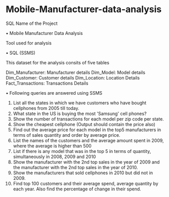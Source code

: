 # Mobile-Manufacturer-data-analysis
SQL
Name of the Project

• Mobile Manufacturer Data Analysis

Tool used for analysis

• SQL (SSMS)

This dataset for the analysis consits of five tables

Dim_Manufacturer: Manufacturer details Dim_Model: Model details Dim_Customer: Customer details Dim_Location: Location Details Fact_Transactions: Transactions Details

• Following queries are answered using SSMS
1. List all the states in which we have customers who have bought cellphones from 2005 till today.
2. What state in the US is buying the most 'Samsung' cell phones?
3. Show the number of transactions for each model per zip code per state.
4. Show the cheapest cellphone (Output should contain the price also)
5. Find out the average price for each model in the top5 manufacturers in terms of sales quantity and order by average price.
6. List the names of the customers and the average amount spent in 2009, where the average is higher than 500
7. List if there is any model that was in the top 5 in terms of quantity, simultaneously in 2008, 2009 and 2010
8. Show the manufacturer with the 2nd top sales in the year of 2009 and the manufacturer with the 2nd top sales in the year of 2010.
9. Show the manufacturers that sold cellphones in 2010 but did not in 2009.
10. Find top 100 customers and their average spend, average quantity by each year. Also find the percentage of change in their spend.

